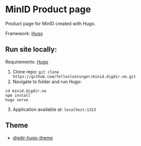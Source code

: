 # MinID Product page

Product page for MinID created with Hugo. 

Framework: [Hugo](https://gohugo.io/) 

## Run site locally:

Requirements: [Hugo](https://gohugo.io/) 

1. Clone repo: `git clone https://github.com/felleslosninger/minid.digdir.no.git`
2. Navigate to folder and run Hugo:
```shell
cd minid.digdir.no
npm install
hugo serve
```
3. Application available at: `localhost:1313`

## Theme
- [digdir-hugo-theme](https://github.com/felleslosninger/digdir-hugo-theme)
